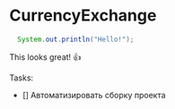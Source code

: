 # CurrencyExchange

```Java
  System.out.println("Hello!");
```
This looks great! :+1:


Tasks:
- [] Автоматизировать сборку проекта
